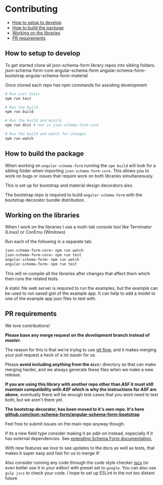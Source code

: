 Contributing
============
   - [How to setup to develop](#setup)
   - [How to build the package](#build)
   - [Working on the libraries](#work)
   - [PR requirements](#requirements)

<a name="setup"></a>
## How to setup to develop
To get started clone all json-schema-form library repos into sibling folders.
  json-schema-form-core
  angular-schema-form
  angular-schema-form-bootstrap
  angular-schema-form-material

Once cloned each repo has npm commands for assisting development
```bash
# Run unit tests
npm run test

# Run the build
npm run build

# Run the build and minify
npm run dist # not in json-schema-form-core

# Run the build and watch for changes
npm run watch
```

<a name="build"></a>
## How to build the package
When working on `angular-schema-form` running the `npm build` will look for a sibling
folder when importing `json-schema-form-core`. This allows you to work on bugs or
issues that require work on both libraries simultaneously.

This is set up for bootstrap and material design decorators also.

The bootstrap repo is required to build `angular-schema-form` with the bootstrap
decorator bundle distribution.

<a name="work"></a>
## Working on the libraries
When I work on the libraries I use a multi-tab console tool like
Terminator (Linux) or ConEmu (Windows)

Run each of the following in a separate tab:
```bash
json-schema-form-core> npm run watch
json-schema-form-core> npm run test
angular-schema-form> npm run watch
angular-schema-form> npm run test
```
This will re-compile all the libraries after changes that affect them which
then runs the related tests.

A static file web server is required to run the examples, but the example
can be used to run saved gist of the example app. It can help to add a model
to one of the example app json files to test with.

<a name="requirements"></a>
## PR requirements
We love contributions!

**Please base any merge request on the _development_ branch instead of _master_.**

The reason for this is that we're trying to use
[git flow](http://danielkummer.github.io/git-flow-cheatsheet/), and it makes merging your pull
request a heck of a lot easier for us.

Please **avoid including anything from the `dist/`** directory as that can make merging harder, and we
always generate these files when we make a new release.

**If you are using this library with another repo other than *ASF* it must still maintain compatibility 
with *ASF* which is why the instructions for *ASF* are above**, eventually there will be enough test 
cases that you wont need to test both, but we aren't there yet.

**The bootstrap decorator, has been moved to it's own repo. It's here [github.com/json-schema-form/angular-schema-form-bootstrap](https://github.com/json-schema-form/angular-schema-form-bootstrap)**

Feel free to submit issues on the main repo anyway though.

If its a new field type consider making it an add-on instead,
especially if it has external dependencies. See [extending Schema Form documentation.](docs/extending.md)

With new features we love to see updates to the docs as well as tests, that makes it super
easy and fast for us to merge it!

Also consider running any code through the code style checker [jscs](https://github.com/mdevils/node-jscs)
(or even better use it in your editor) with preset set to `google`. You can also
use `gulp jscs` to check your code. I hope to set up ESLint in the not too distant future.
